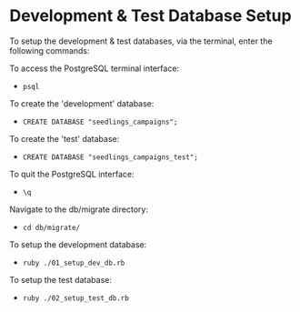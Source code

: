 # Development & Test Database Setup

To setup the development & test databases, via the terminal, enter the following commands:

To access the PostgreSQL terminal interface:
- `psql`

To create the 'development' database:
- `CREATE DATABASE "seedlings_campaigns";`

To create the 'test' database:
- `CREATE DATABASE "seedlings_campaigns_test";`

To quit the PostgreSQL interface:
- `\q`

Navigate to the db/migrate directory:
- `cd db/migrate/`

To setup the development database:
- `ruby ./01_setup_dev_db.rb`

To setup the test database:
- `ruby ./02_setup_test_db.rb`
